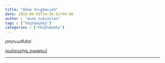 ```yaml
---
title: "Աննա Սուքիասյան"
date: 2018-06-03T14:36:52+04:00
author : "anna_sukiasian"
tags : ["հեղինակներ"]
categories : ["հեղինակներ"]
---
```


յօդուածներ՝

[դանուբից_բաթում](/հոսք/դանուբից_բաթում)

_____



